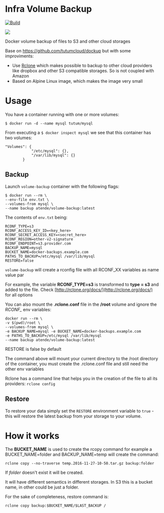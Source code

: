 # Infra Volume Backup

[![Build](https://travis-ci.org/atende/infra-volume-backup.svg?branch=dev)](https://travis-ci.org/atende/infra-volume-backup)

[![](https://images.microbadger.com/badges/image/atende/infra-volume-backup.svg)](https://microbadger.com/images/atende/infra-volume-backup "Get your own image badge on microbadger.com")

Docker volume backup of files to S3 and other cloud storages

Base on https://github.com/tutumcloud/dockup but with some improviments:

* Use [Rclone] which makes possible to backup to other cloud providers like
dropbox and other S3 compatible storages. So is not coupled with Amazon
* Based on Alpine Linux image, which makes the image very small

# Usage

You have a container running with one or more volumes:

```
$ docker run -d --name mysql tutum/mysql
```

From executing a `$ docker inspect mysql` we see that this container has two volumes:

```
"Volumes": {
            "/etc/mysql": {},
            "/var/lib/mysql": {}
        }
```

## Backup
Launch `volume-backup` container with the following flags:

```
$ docker run --rm \
--env-file env.txt \
--volumes-from mysql \
--name backup atende/volume-backup:latest
```

The contents of `env.txt` being:

```
RCONF_TYPE=s3
RCONF_ACCESS_KEY_ID=<key_here>
RCONF_SECRET_ACCESS_KEY=<secret_here>
RCONF_REGION=other-v2-signature
RCONF_ENDPOINT=s3.provider.com
BACKUP_NAME=mysql
BUCKET_NAME=docker-backups.example.com
PATHS_TO_BACKUP=/etc/mysql /var/lib/mysql
RESTORE=false
```

`volume-backup` will create a rconfig file with all RCONF_XX variables as name value par

For example, the variable **RCONF_TYPE=s3** is transformed to **type = s3** and added to the file. 
Check [http://rclone.org/docs/](http://rclone.org/docs/) for all options

You can also mount the **.rclone.conf** file in the **/root** volume and ignore the *RCONF_* env variables:

    docker run --rm \
    -v $(pwd)/root \
    --volumes-from mysql \
    -e BACKUP_NAME=mysql -e BUCKET_NAME=docker-backups.example.com
    -e PATHS_TO_BACKUP=/etc/mysql /var/lib/mysql
    --name backup atende/volume-backup:latest

RESTORE is false by default

The command above will mount your current directory to the /root directory of the container, you must create the .rclone.conf 
file and still need the other env variables

Rclone has a command line that helps you in the creation of the file to all its providers: `rclone config`

## Restore
To restore your data simply set the `RESTORE` environment variable to `true` - this will restore the latest backup from your storage to your volume.

# How it works

The **BUCKET\_NAME** is used to create the rcopy command for example a BUCKET\_NAME=folder and BACKUP\_NAME=temp will create the command:

    rclone copy --no-traverse temp.2016-11-27-10-50.tar.gz backup:folder

If _folder_ doesn't exist it will be created.

It will have different semantics in different storages. In S3 this is a bucket name, in other could be just a folder.

For the sake of completeness, restore command is: 

    rclone copy backup:$BUCKET_NAME/$LAST_BACKUP /


[Rclone]: http://rclone.org/